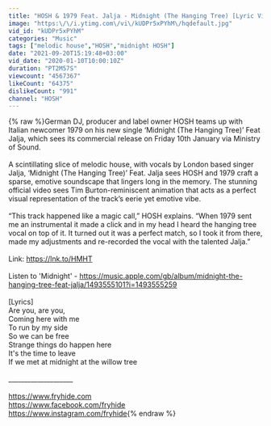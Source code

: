 ```yaml
---
title: "HOSH & 1979 Feat. Jalja - Midnight (The Hanging Tree) [Lyric Video]"
image: "https:\/\/i.ytimg.com\/vi\/kUDPr5xPYhM\/hqdefault.jpg"
vid_id: "kUDPr5xPYhM"
categories: "Music"
tags: ["melodic house","HOSH","midnight HOSH"]
date: "2021-09-20T15:19:48+03:00"
vid_date: "2020-01-10T10:00:10Z"
duration: "PT2M57S"
viewcount: "4567367"
likeCount: "64375"
dislikeCount: "991"
channel: "HOSH"
---
```

{% raw %}German DJ, producer and label owner HOSH teams up with Italian newcomer 1979 on his new single ‘Midnight (The Hanging Tree)’ Feat Jalja, which sees its commercial release on Friday 10th January via Ministry of Sound.<br /><br /> A scintillating slice of melodic house, with vocals by London based singer Jalja, ‘Midnight (The Hanging Tree)’ Feat. Jalja sees HOSH and 1979 craft a sparse, emotive soundscape that lingers long in the memory. The stunning official video sees Tim Burton-reminiscent animation that acts as a perfect visual representation of the track’s eerie yet emotive vibe.<br /><br />“This track happened like a magic call,” HOSH explains. “When 1979 sent me an instrumental it made a click and in my head I heard the hanging tree vocal on top of it. It turned out it was a perfect match, so I took it from there, made my adjustments and re-recorded the vocal with the talented Jalja.”<br /><br />Link: <a rel="nofollow" target="blank" href="https://lnk.to/HMHT">https://lnk.to/HMHT</a><br /><br />Listen to 'Midnight' - <a rel="nofollow" target="blank" href="https://music.apple.com/gb/album/midnight-the-hanging-tree-feat-jalja/1493555101?i=1493555259">https://music.apple.com/gb/album/midnight-the-hanging-tree-feat-jalja/1493555101?i=1493555259</a><br /><br />[Lyrics]<br />Are you, are you,<br />Coming here with me<br />To run by my side<br />So we can be free<br />Strange things do happen here<br />It's the time to leave<br />If we met at midnight at the willow tree<br /><br />____________________<br /><br /><a rel="nofollow" target="blank" href="https://www.fryhide.com">https://www.fryhide.com</a><br /><a rel="nofollow" target="blank" href="https://www.facebook.com/fryhide">https://www.facebook.com/fryhide</a><br /><a rel="nofollow" target="blank" href="https://www.instagram.com/fryhide">https://www.instagram.com/fryhide</a>{% endraw %}
